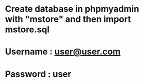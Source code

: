 # Create database in phpmyadmin with "mstore" and then import mstore.sql 
# Username : user@user.com
# Password : user
